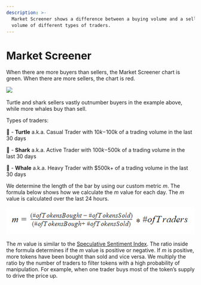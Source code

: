 ```yaml
---
description: >-
  Market Screener shows a difference between a buying volume and a selling
  volume of different types of traders.
---
```


# Market Screener

When there are more buyers than sellers, the Market Screener chart is green. When there are more sellers, the chart is red. 

![](https://lh4.googleusercontent.com/XFZLdfj59ElGZMwGT0XllMz8aG2IpUWcqB81znCDzHbq-MIYcrIJdbBejySozOLBss-YK0KI6rb1-BXWFZIM9pYYWWo4hWSoaTdwAtY9W0MULrPfFS1TMDAd44AsOV2db9x8G9Ir)

Turtle and shark sellers vastly outnumber buyers in the example above, while more whales buy than sell.   
  
Types of traders: 

🐢 - **Turtle** a.k.a. Casual Trader with $10k-$100k of a trading volume in the last 30 days‌

🦈 - **Shark** a.k.a. Active Trader with $100k-$500k of a trading volume in the last 30 days‌

🐳 - **Whale** a.k.a. Heavy Trader with $500k+ of a trading volume in the last 30 days



We determine the length of the bar by using our custom metric _m_. The formula below shows how we calculate the _m_ value for each day. The _m_ value is calculated over the last 24 hours. 

![](../../.gitbook/assets/image%20%2823%29.png)

The _m_ value is similar to the [Speculative Sentiment Index](https://www.fxcm.com/markets/insights/speculative-sentiment-index-ssi/). The ratio inside the formula determines if the _m_ value is positive or negative. If _m_ is positive, more tokens have been bought than sold and vice versa. We multiply the ratio by the number of traders to filter tokens with a high probability of manipulation. For example, when one trader buys most of the token’s supply to drive the price up.   
  


